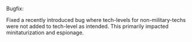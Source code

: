 Bugfix:

Fixed a recently introduced bug where tech-levels for non-military-techs were not added to tech-level as intended. This primarily impacted minitaturization and espionage.